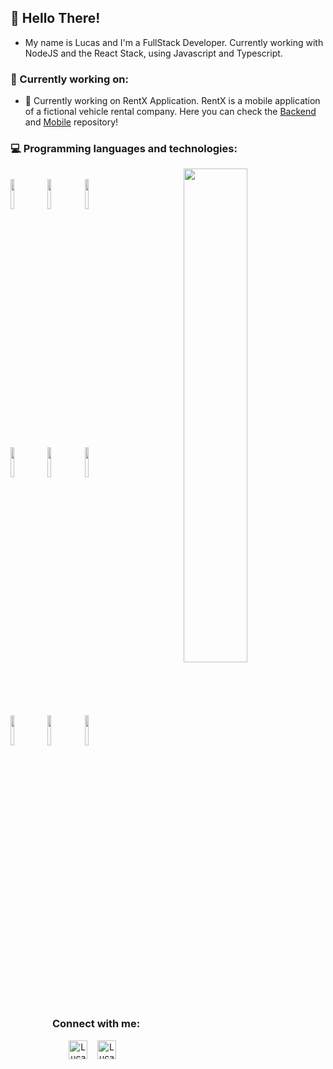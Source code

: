 <h2>
  👋 Hello There!
</h2

<p>

  * My name is Lucas and I'm a FullStack Developer. Currently working with NodeJS and the React Stack, using Javascript and Typescript.
</p>

<h3>
  🔭 Currently working on:
</h3>

<p>

  * 🚗 Currently working on RentX Application. RentX is a mobile application of a fictional vehicle rental company. Here you can check the 
  <a href="https://github.com/Lucasc-Dev/RentX-server">Backend</a> 
  and 
  <a href="https://github.com/Lucasc-Dev/RentX-mobile">Mobile</a> 
  repository!
</p>

<h3>
  💻 Programming languages and technologies:
</h3>

<p>

  <img width="45%" align="right" src="https://github-readme-stats.vercel.app/api/top-langs/?username=Lucasc-dev&hide=jupyter%20notebook&show_icons=true&layout=compact&hide_border=true" />
  
  <br />
  <code><img width="11%" src="https://www.vectorlogo.zone/logos/java/java-ar21.svg"></code>
  <code><img width="11%" src="https://www.vectorlogo.zone/logos/javascript/javascript-ar21.svg"></code>
  <code><img width="11%" src="https://www.vectorlogo.zone/logos/typescriptlang/typescriptlang-ar21.svg"></code>
  <br />
  <code><img width="11%" src="https://www.vectorlogo.zone/logos/nodejs/nodejs-ar21.svg"></code>
  <code><img width="11%" src="https://www.vectorlogo.zone/logos/reactjs/reactjs-ar21.svg"></code>
  <code><img width="11%" src="https://www.vectorlogo.zone/logos/git-scm/git-scm-ar21.svg"></code>
  <br />
  <code><img width="11%" src="https://www.vectorlogo.zone/logos/mysql/mysql-ar21.svg"></code>
  <code><img width="11%" src="https://www.vectorlogo.zone/logos/postgresql/postgresql-ar21.svg"></code>
  <code><img width="11%" src="https://www.vectorlogo.zone/logos/mongodb/mongodb-ar21.svg"></code>

</p>

<br />

<h3 align="center">
  Connect with me:
</h3>

<p align="center">
  <a href="https://www.linkedin.com/in/lucas-c-888b7a1b0/" target="blank"><img align="center" src="https://cdn.jsdelivr.net/npm/simple-icons@3.0.1/icons/linkedin.svg"  alt="Lucas Linkedin" height="30" width="30" /></a> &nbsp;&nbsp;
  <a href="https://github.com/Lucasc-Dev" target="blank"><img align="center" src="https://cdn.jsdelivr.net/npm/simple-icons@3.0.1/icons/github.svg" alt="Lucasc-Dev"      height="30" width="30" /></a> &nbsp;&nbsp;
</p>

